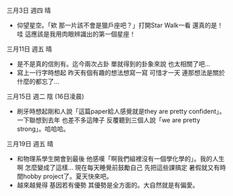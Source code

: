 
三月3日 週四 晴
- 仰望星空。「欸 那一片該不會是獵戶座吧？」打開Star Walk一看 還真的是！  
哇 這應該是我用肉眼辨識出的第一個星座！

三月11日 週五 晴
- 是不是真的信則有。迄今兩次占卦 單就得到的卦象來說 也太相關了吧... 
- 寫上一行字時想起 昨天有個有趣的想法想寫一寫 可惜才一天 連那想法是關於什麼的都忘了...

三月15日 週二 陰 (16日凌晨)
- 刷牙時想起剛和人說「這篇paper給人感覺就是they are pretty confident」。一下聯想到去年 也差不多這陣子 反覆聽到三個人說「we are pretty strong」。哈哈哈。

三月19日 週五 晴
- 和物理系學生開會到最後 他感嘆「啊我們組裡沒有一個學化學的」。我的人生啊 怎麼變成了這樣... 現在每天睡覺前鼓勵自己 先把這些課搞定 暑假就又有時間hobby project了。夏天快來吧。
- 越來越覺得 基因若有優勢 其優勢是全方面的。大自然就是有偏愛。
